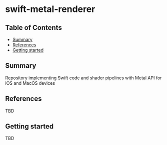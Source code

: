 # swift-metal-renderer

## Table of Contents

+ [Summary](#summary)
+ [References](#references)
+ [Getting started](#getting-started)

## Summary

Repository implementing Swift code and shader pipelines with Metal API for iOS and MacOS devices

## References

TBD

## Getting started

TBD
